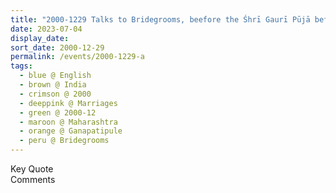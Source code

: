 ```yaml
---
title: "2000-1229 Talks to Bridegrooms, beefore the Śhrī Gaurī Pūjā before the Marriages Ceremony, Tent, Gaṇapatīpuḷe, Maharashtra, India"
date: 2023-07-04
display_date: 
sort_date: 2000-12-29
permalink: /events/2000-1229-a
tags:
  - blue @ English
  - brown @ India
  - crimson @ 2000
  - deeppink @ Marriages
  - green @ 2000-12
  - maroon @ Maharashtra
  - orange @ Ganapatipule
  - peru @ Bridegrooms
---
```


<wave-list>
  <list-title color="green" width="75">Key Quote</list-title>
  <list-item color="BlanchedAlmond"  width="200"></list-item>
  <list-item color="Lavender"></list-item>
  <list-item color="BlanchedAlmond"></list-item>
</wave-list>

<br>

<wave-list>
  <list-title color="green" width="75">Comments</list-title>
  <list-item color="BlanchedAlmond"  width="200"></list-item>
  <list-item color="Lavender"></list-item>
  <list-item color="BlanchedAlmond"></list-item>
</wave-list>